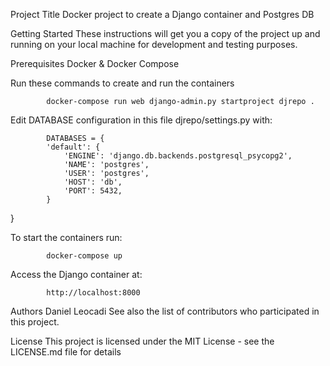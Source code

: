 Project Title
Docker project to create a Django container and Postgres DB

Getting Started
These instructions will get you a copy of the project up and running on your local machine for development and testing purposes.

Prerequisites
Docker & Docker Compose

Run these commands to create and run the containers

            docker-compose run web django-admin.py startproject djrepo .

Edit DATABASE configuration in this file djrepo/settings.py with:
            
            DATABASES = {
            'default': {
                'ENGINE': 'django.db.backends.postgresql_psycopg2',
                'NAME': 'postgres',
                'USER': 'postgres',
                'HOST': 'db',
                'PORT': 5432,
            }
}


To start the containers run:
            
            docker-compose up

Access the Django container at:
            
            http://localhost:8000

Authors
Daniel Leocadi
See also the list of contributors who participated in this project.

License
This project is licensed under the MIT License - see the LICENSE.md file for details
